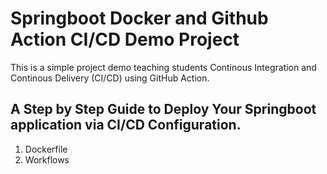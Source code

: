# Springboot Docker and Github Action CI/CD Demo Project
This is a simple project demo teaching students Continous Integration and Continous Delivery (CI/CD) using GitHub Action.

## A Step by Step Guide to Deploy Your Springboot application via CI/CD Configuration. 

1. Dockerfile
2. Workflows
